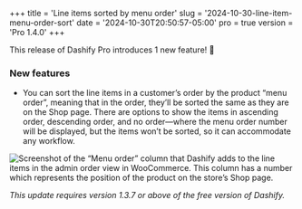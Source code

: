 +++
title = 'Line items sorted by menu order'
slug = '2024-10-30-line-item-menu-order-sort'
date = '2024-10-30T20:50:57-05:00'
pro = true
version = 'Pro 1.4.0'
+++

This release of Dashify Pro introduces 1 new feature! 🎁

### New features
- You can sort the line items in a customer’s order by the product “menu order”, meaning that in the order, they’ll be sorted the same as they are on the Shop page. There are options to show the items in ascending order, descending order, and no order—where the menu order number will be displayed, but the items won’t be sorted, so it can accommodate any workflow.

![Screenshot of the “Menu order” column that Dashify adds to the line items in the admin order view in WooCommerce. This column has a number which represents the position of the product on the store’s Shop page.](/releases/2024-10-30-line-item-menu-order-sort/menu-order-column.png)

*This update requires version 1.3.7 or above of the free version of Dashify.*
